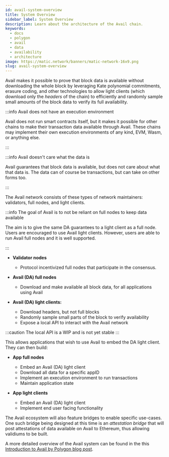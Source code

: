 ```yaml
---
id: avail-system-overview
title: System Overview
sidebar_label: System Overview
description: Learn about the architecture of the Avail chain.
keywords:
  - docs
  - polygon
  - avail
  - data
  - availability
  - architecture
image: https://matic.network/banners/matic-network-16x9.png
slug: avail-system-overview
---
```


<!-- Page is WIP -->

Avail makes it possible to prove that block data is available without
downloading the whole block by leveraging Kate polynomial commitments,
erasure coding, and other technologies to allow light clients (which
download only the _headers_ of the chain) to efficiently and randomly
sample small amounts of the block data to verify its full
availability.

:::info Avail does not have an execution environment

Avail does not run smart contracts itself, but it makes it possible
for other chains to make their transaction data available through Avail.
These chains may implement their own execution environments of any kind,
EVM, Wasm, or anything else.

:::

:::info Avail doesn't care what the data is

Avail guarantees that block data is available, but does not care about
what that data is. The data can of course be transactions, but can take
on other forms too.

:::

The Avail network consists of these types of network maintainers: validators, full nodes,
and light clients.

:::info The goal of Avail is to not be reliant on full nodes to keep data available

  The aim is to give the same DA guarantees to a light client as a full node. Users
  are encouraged to use Avail light clients. However, users are able to run Avail full nodes
  and it is well supported.

:::

* **Validator nodes**
  - Protocol incentivized full nodes that participate in the consensus.

* **Avail (DA) full nodes**
  - Download and make available all block data, for all applications
    using Avail

* **Avail (DA) light clients:**
  - Download headers, but not full blocks
  - Randomly sample small parts of the block to verify availability
  - Expose a local API to interact with the Avail network

:::caution The local API is a WIP and is not yet stable
:::

This allows applications that wish to use Avail to embed the DA light
client. They can then build:

* **App full nodes**
  - Embed an Avail (DA) light client
  - Download all data for a specific appID
  - Implement an execution environment to run transactions
  - Maintain application state

* **App light clients**
  - Embed an Avail (DA) light client
  - Implement end user facing functionality

The Avail ecosystem will also feature bridges to enable specific
use-cases. One such bridge being designed at this time is an
_attestation bridge_ that will post attestations of data available on
Avail to Ethereum, thus allowing validiums to be built.

A more detailed overview of the Avail system can be found in the
this [Introduction to Avail by Polygon blog post](https://medium.com/the-polygon-blog/introducing-avail-by-polygon-a-robust-general-purpose-scalable-data-availability-layer-98bc9814c048).
